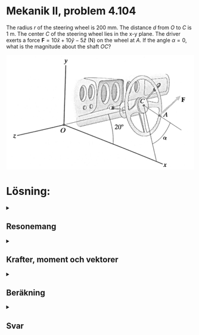 # Mekanik II, problem 4.104

The radius $r$ of the steering wheel is 200 mm. The distance $d$ from $O$ to $C$ is 1 m. The center $C$ of the steering wheel lies in the x-y plane. The driver exerts a force $\mathbf{F}=10\hat{x}+10\hat{y}-5\hat{z}$ (N) on the wheel at $A$. If the angle $\alpha = 0$, what is the magnitude about the shaft $OC$? 

![Ratt](./BF4_104a.png)


# Lösning:

<details>
    <summary>
        <h2>Resonemang<br></h2>
    </summary>
Det som söks är momentet $\mathbf{M}_{OC}$ kring rattstången som går i riktningen $\hat{r}_{OC}$. Därför är ett lämpligt tillvägagångssätt att först bestämma momentet $\mathbf{M}_{C}$ kring rattens centrum $C$ for att sedan använda ekvationen för momentet kring en axel som ger $\mathbf{M}_{OC}=(\mathbf{M}_{C} \cdot \hat{r}_{OC}) \hat{r}_{OC}$.
</details>

<details>
    <summary>
        <h2>Krafter, moment och vektorer<br></h2>
    </summary>
För att kunna beräkna $\mathbf{M}_{OC}$ behöver vi först bestämma enhetsvektorn $\hat{r}_{OC}$ och kraftmomentet $\mathbf{M}_{OC}$.
    
Enhetsvektorn $\hat{r}_{OC}$ ligger i xy-planet och kan med hjälp av trigonometriska samband skrivas som 

$\hat{r}_{OC} = \cos 20 \hat{x} + \sin 20 \hat{y}$



Eftersom den enda kraft som bidrar i problemet är $\mathbf{F}$, vilken verkar med vektorn $\mathbf{r}_{CA}$ kring punkten $C$, blir kraftmomentet $\mathbf{M}_{C}=\mathbf{r}_{CA}\times\mathbf{F}$

Eftersom vinkeln $\alpha=0$ enligt uppgiften ligger punkten $A$ i samma plan som rattstången, d.v.s. i xy-planet. Även om det är svårt att se i figuren kan man anta att ratten sitter vinkelrätt mot rattstången. En projektion av systemet i xy-planet ges nedan:

![xy-ratt](./BF4_104b.png)

För att tydligare se hur ett uttryck för $\mathbf{r}_{CA}$ kan fås kan man använda vinkelförhållanden enligt figurer nedan:

![trianglar](./BF4_104c.png)

Så $\mathbf{r}_{CA}$ kan därför skrivas

$\mathbf{r}_{CA} = r \sin 20 \hat{x} - r \cos 20 \hat{y}$  (m)

och $\mathbf{F}$ är som givet i uppgiften

$\mathbf{F}=10\hat{x}+10\hat{y}-5\hat{z}$ (N)

</details>

<details>
    <summary>
        <h2>Beräkning<br></h2>
    </summary>


Vi börjar med att beräkna kraftmomentet $\mathbf{M}_{C}=\mathbf{r}_{CA}\times\mathbf{F}$


$\mathbf{r}_{CA} \times \mathbf{F} =  \begin{vmatrix}
&\hat{x}&&\hat{y}&&\hat{z}&\\
\\
& r \sin 20 && -r \cos 20 && 0 &\\
\\
& 10 && 10 && -5 &\\
\end{vmatrix} = 5r \cos 20 \hat{x} + 5 r \sin 20 \hat{y} + (10r\sin 20 + 10r \cos 20)\hat{z}$

Med kraftmomentet $\mathbf{M}_C$ uträknat kan vi nu räkna momentet $\mathbf{M}_{AC}$ längs rattstången $AC$. Som ett delsteg räknar vi skalärprodukten $\mathbf{M}_C \cdot \hat{r}_{AC}$:

$\mathbf{M}_C \cdot \hat{r}_{AC} = 
(\cos 20 \hat{x} + \sin 20 \hat{y}) \cdot (5r \cos 20 \hat{x} + 5 r \sin 20 \hat{y} + 20r\sin 20 \hat{z}) = \\
5r \cos^2 20 + 5r \sin^2 20 + 0 = 5r ( \cos^2 20 + \sin^2 20) = 5r $ 


Vilket ger oss kraftmomentet kring $AC$ som:

$\mathbf{M}_{AC} = (\mathbf{M}_C \cdot \hat{r}_{AC})\hat{r}_{AC} = 
5r (\cos 20 \hat{x} + \sin 20 \hat{y}) = 5r \cos 20 \hat{x} + 5 r \sin 20 \hat{y}$


Med insatt värde $r=0.2 m$ blir $\mathbf{M}_{AC} = 5r \cos 20 \hat{x} + 5 r \sin 20 \hat{y} =  \cos 20 \hat{x} + \sin 20 \hat{y}$ (Nm)

Normen av $\mathbf{M}_{AC}$ ger oss magnituden ${M}_{AC}$ som söktes i uppgiften:

${M}_{AC} = \sqrt{\cos 20 \hat{x} + \sin 20 \hat{y}} = \sqrt{1} = 1$ (Nm)

(Notera att redan skalärprodukten $\mathbf{M}_C \cdot \hat{r}_{AC}$ gav oss magnituden eftersom $\hat{r}_{AC}$ är en enhetsvektor).


</details>

<details>
    <summary>
        <h2>Svar<br></h2>
    </summary>
Magnituden av kraftmomentet kring $AC$ är ${M}_{AC} = 1$  (Nm)
   
</details>
